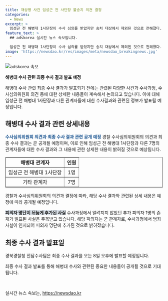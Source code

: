 ```yaml
---
title: 채상병 사건 임성근 전 사단장 불송치 의견 결정
categories:
  - News
excerpt: >
  임성근 전 해병대 1사단장이 수사 심의를 받았지만 송치 대상에서 제외된 것으로 전해졌다. 경찰은 해병대원 사망사고와 관련해 7명의 군 관계자를 포함한 8명을 수사해왔으며, 지난 5일에는 나머지 한 명의 피의자가 추가됐다고 밝혔다. 경북경찰청 전담수사팀은 심의 과정과 결과를 공개하지 않을 예정이며, 최종 수사 결과는 8일 발표될 예정이다.
feature_text: >
  ## adskorea 실시간 뉴스 속보입니다.

  임성근 전 해병대 1사단장이 수사 심의를 받았지만 송치 대상에서 제외된 것으로 전해졌다. 경찰은 해병대원 사망사고와 관련해 7명의 군 관계자를 포함한 8명을 수사해왔으며, 지난 5일에는 나머지 한 명의 피의자가 추가됐다고 밝혔다. 경북경찰청 전담수사팀은 심의 과정과 결과를 공개하지 않을 예정이며, 최종 수사 결과는 8일 발표될 예정이다.
image: 'https://newsdao.kr/res/images/meta/newsdao_breakingnews.jpg'
---
```


<p><img src="https://newsdao.kr/res/images/meta/newsdao_breakingnews.jpg" alt="adskorea 속보" /></p>

<p><b>해병대 수사 관련 최종 수사 결과 발표 예정</b></p>

<p>해병대 수사 관련 최종 수사 결과가 발표되기 전에는 관련된 다양한 사건과 수사과정, 수사심의위원회 의견 등에 대한 상세한 내용들이 계속해서 논의되고 있습니다. 이에 대해 임성근 전 해병대 1사단장과 다른 관계자들에 대한 수사결과와 관련된 정보가 발표될 예정입니다. </p>

<p data-ke-size="size16"></p>

<h2 data-ke-size="size26">해병대 수사 결과 관련 상세내용</h2>

<p><b><span style="color: #1a5490;">수사심의위원회 의견과 최종 수사 결과 관련 공개 예정</span></b>
경찰 수사심의위원회의 의견과 최종 수사 결과는 곧 공개될 예정이며, 이로 인해 임성근 전 해병대 1사단장과 다른 7명의 관계자들에 대한 수사 결과와 그 내용에 관한 상세한 내용이 밝혀질 것으로 예상됩니다.</p>

<table style="width: 100%;" border="1">
<tbody>
<tr>
<td style="text-align: center; height: 17px;"><b>해병대 관계자</b></td>
<td style="text-align: center; height: 17px;"><b>인원</b></td>
</tr>
<tr>
<td style="text-align: center;">임성근 전 해병대 1사단장</td>
<td style="text-align: center;">1명</td>
</tr>
<tr>
<td style="text-align: center;">기타 관계자</td>
<td style="text-align: center;">7명</td>
</tr>
</tbody>
</table>

<p data-ke-size="size16">경찰과 수사심의위원회의 의견과 결정에 따라, 해당 수사 결과와 관련된 상세 내용은 예정에 따라 공개될 예정입니다.</p>

<p><b><span style="background-color: #21538527;">피의자 명단이 뒤늦게 추가된 사실</span></b>
수사과정에서 알려지지 않았던 추가 피의자 1명의 존재가 발표된 사실은 주목받고 있습니다. 해당 피의자는 군 관계자로, 수사과정에서 범죄 사실이 인지되어 피의자 명단에 추가된 것으로 밝혀졌습니다.</p>

<p data-ke-size="size16"></p>

<h2 data-ke-size="size26">최종 수사 결과 발표일</h2>

<p>경북경찰청 전담수사팀은 최종 수사 결과를 오는 8일 오후에 발표할 예정입니다. </p>

<p data-ke-size="size16">최종 수사 결과 발표를 통해 해병대 수사와 관련된 중요한 내용들이 공개될 것으로 기대됩니다.</p>

<p data-ke-size="size16">&nbsp;</p>
실시간 뉴스 속보는, <a href="https://newsdao.kr" rel="dofollow">https://newsdao.kr</a>


